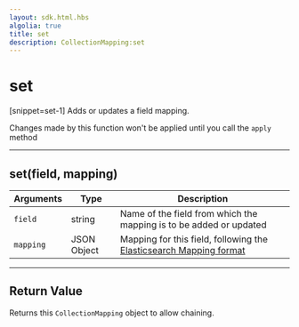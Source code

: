 ```yaml
---
layout: sdk.html.hbs
algolia: true
title: set
description: CollectionMapping:set
---
```

  

# set
[snippet=set-1]
Adds or updates a field mapping.

<aside class="notice">
Changes made by this function won't be applied until you call the <code>apply</code> method
</aside>

---

## set(field, mapping)

| Arguments | Type | Description |
|---------------|---------|----------------------------------------|
| ``field`` | string | Name of the field from which the mapping is to be added or updated |
| ``mapping`` | JSON Object | Mapping for this field, following the [Elasticsearch Mapping format](https://www.elastic.co/guide/en/elasticsearch/reference/5.x/mapping.html)

---

## Return Value

Returns this `CollectionMapping` object to allow chaining.
